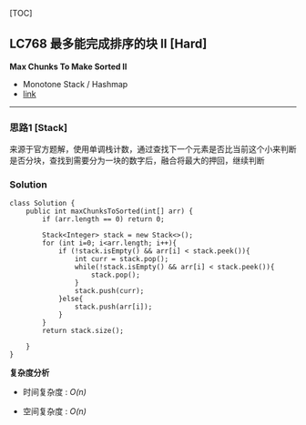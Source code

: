 [TOC]
## LC768 最多能完成排序的块 II [Hard]
**Max Chunks To Make Sorted II**

- Monotone Stack / Hashmap
- [link](https://leetcode.com/problems/max-chunks-to-make-sorted-ii/)
---
### 思路1 [Stack]
来源于官方题解，使用单调栈计数，通过查找下一个元素是否比当前这个小来判断是否分块，查找到需要分为一块的数字后，融合将最大的押回，继续判断

### Solution

```
class Solution {
    public int maxChunksToSorted(int[] arr) {
        if (arr.length == 0) return 0;

        Stack<Integer> stack = new Stack<>();
        for (int i=0; i<arr.length; i++){
            if (!stack.isEmpty() && arr[i] < stack.peek()){
                int curr = stack.pop();
                while(!stack.isEmpty() && arr[i] < stack.peek()){
                    stack.pop();
                }
                stack.push(curr);
            }else{
                stack.push(arr[i]);
            }
        }
        return stack.size();
        
    }
}

```

**复杂度分析**

* 时间复杂度 : *O(n)*

* 空间复杂度 : *O(n)* 

